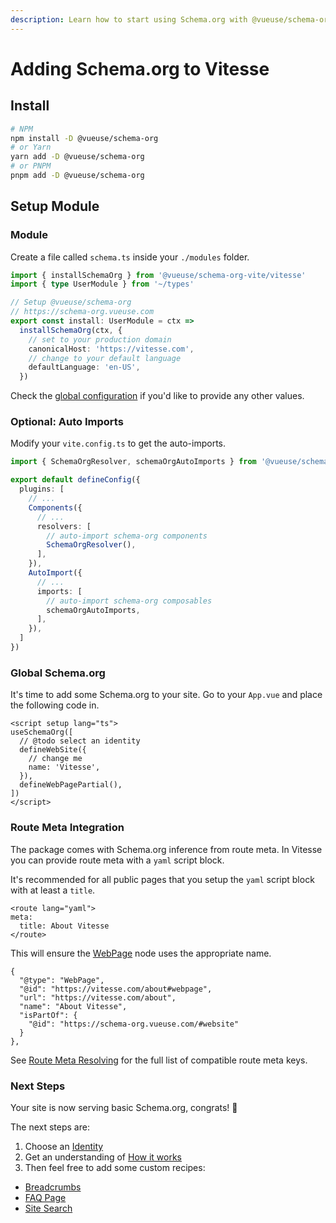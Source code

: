 ```yaml
---
description: Learn how to start using Schema.org with @vueuse/schema-org in Vitesse.
---
```


# Adding Schema.org to Vitesse

## Install

```bash
# NPM
npm install -D @vueuse/schema-org
# or Yarn
yarn add -D @vueuse/schema-org
# or PNPM
pnpm add -D @vueuse/schema-org
```

## Setup Module

### Module 

Create a file called `schema.ts` inside your `./modules` folder.

```ts schema.ts
import { installSchemaOrg } from '@vueuse/schema-org-vite/vitesse'
import { type UserModule } from '~/types'

// Setup @vueuse/schema-org
// https://schema-org.vueuse.com
export const install: UserModule = ctx =>
  installSchemaOrg(ctx, {
    // set to your production domain  
    canonicalHost: 'https://vitesse.com',
    // change to your default language
    defaultLanguage: 'en-US',
  })
```

Check the [global configuration](/guide/how-it-works#global-config) if you'd like to provide any other values.

### Optional: Auto Imports

Modify your `vite.config.ts` to get the auto-imports.

```ts vite.config.ts
import { SchemaOrgResolver, schemaOrgAutoImports } from '@vueuse/schema-org-vite'

export default defineConfig({
  plugins: [
    // ...
    Components({
      // ...
      resolvers: [
        // auto-import schema-org components  
        SchemaOrgResolver(),
      ],
    }),
    AutoImport({
      // ...
      imports: [
        // auto-import schema-org composables  
        schemaOrgAutoImports,
      ],
    }),
  ]
})
```

### Global Schema.org

It's time to add some Schema.org to your site. Go to your `App.vue` and place the following code in.

```vue
<script setup lang="ts">
useSchemaOrg([
  // @todo select an identity
  defineWebSite({
    // change me
    name: 'Vitesse',
  }),
  defineWebPagePartial(),
])
</script>
```

### Route Meta Integration

The package comes with Schema.org inference from route meta. 
In Vitesse you can provide route meta with a `yaml` script block.

It's recommended for all public pages that you setup the `yaml` script block with at least a `title`.

```vue {3}
<route lang="yaml">
meta:
  title: About Vitesse
</route>
```

This will ensure the [WebPage](/schema/webpage) node uses the appropriate name.

```json{5}
{
  "@type": "WebPage",
  "@id": "https://vitesse.com/about#webpage",
  "url": "https://vitesse.com/about",
  "name": "About Vitesse",
  "isPartOf": {
    "@id": "https://schema-org.vueuse.com/#website"
  }
},
```

See [Route Meta Resolving](/guide/how-it-works.html#route-meta-resolving) for the full list of compatible route meta keys.

### Next Steps

Your site is now serving basic Schema.org, congrats! 🎉

The next steps are:
1. Choose an [Identity](/guide/guides/identity)
2. Get an understanding of [How it works](/guide/how-it-works)
3. Then feel free to add some custom recipes:

- [Breadcrumbs](/guide/recipes/breadcrumbs)
- [FAQ Page](/guide/recipes/faq)
- [Site Search](/guide/recipes/faq)
